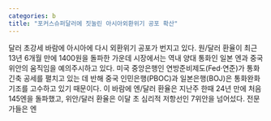 ```yaml
---
categories: b
title: "포커스슈퍼달러에 짓눌린 아시아외환위기 공포 확산"
---
```

달러 초강세 바람에 아시아에 다시 외환위기 공포가 번지고 있다. 원/달러 환율이 최근 13년 6개월 만에 1400원을 돌파한 가운데 시장에서는 역내 양대 통화인 일본 엔과 중국 위안의 움직임을 예의주시하고 있다. 미국 중앙은행인 연방준비제도(Fed·연준)가 통화긴축 공세를 펼치고 있는 데 반해 중국 인민은행(PBOC)과 일본은행(BOJ)은 통화완화 기조를 고수하고 있기 때문이다. 이 바람에 엔/달러 환율은 지난주 한때 24년 만에 처음 145엔을 돌파했고, 위안/달러 환율은 이달 초 심리적 저항선인 7위안을 넘어섰다. 전문가들은 엔